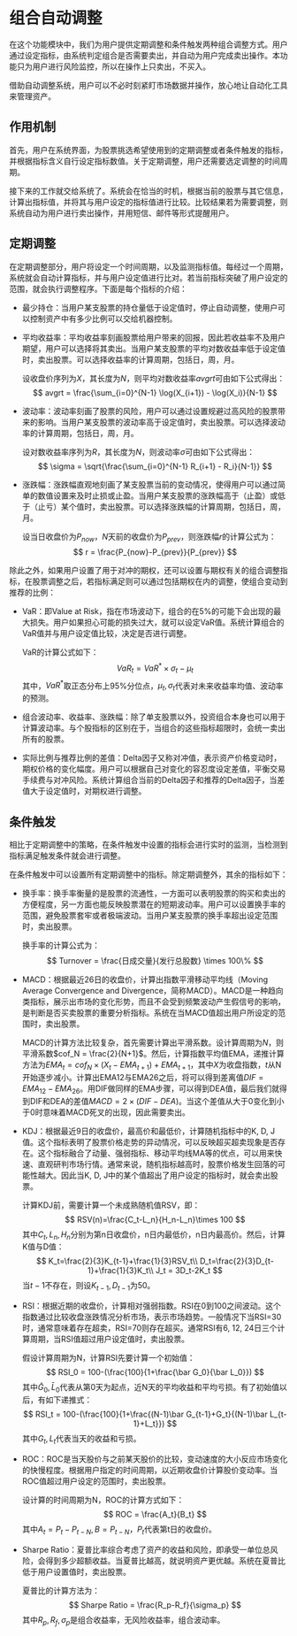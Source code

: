 # 组合自动调整

在这个功能模块中，我们为用户提供定期调整和条件触发两种组合调整方式。用户通过设定指标，由系统判定组合是否需要卖出，并自动为用户完成卖出操作。本功能只为用户进行风险监控，所以在操作上只卖出，不买入。

借助自动调整系统，用户可以不必时刻紧盯市场数据并操作，放心地让自动化工具来管理资产。

## 作用机制

首先，用户在系统界面，为股票挑选希望使用到的定期调整或者条件触发的指标，并根据指标含义自行设定指标数值。关于定期调整，用户还需要选定调整的时间周期。

接下来的工作就交给系统了。系统会在恰当的时机，根据当前的股票与其它信息，计算出指标值，并将其与用户设定的指标值进行比较。比较结果若为需要调整，则系统自动为用户进行卖出操作，并用短信、邮件等形式提醒用户。

## 定期调整

在定期调整部分，用户将设定一个时间周期，以及监测指标值。每经过一个周期，系统就会自动计算指标，并与用户设定值进行比对。若当前指标突破了用户设定的范围，就会执行调整程序。下面是每个指标的介绍：

* 最少持仓：当用户某支股票的持仓量低于设定值时，停止自动调整，使用户可以控制资产中有多少比例可以交给机器控制。

* 平均收益率：平均收益率刻画股票给用户带来的回报，因此若收益率不及用户期望，用户可以选择将其卖出。当用户某支股票的平均对数收益率低于设定值时，卖出股票。可以选择收益率的计算周期，包括日，周，月。

  设收盘价序列为$X$，其长度为$N$，则平均对数收益率$avgrt$可由如下公式得出：
  $$
  avgrt = \frac{\sum_{i=0}^{N-1} \log(X_{i+1}) - \log(X_i)}{N-1}
  $$
  
* 波动率：波动率刻画了股票的风险，用户可以通过设置规避过高风险的股票带来的影响。当用户某支股票的波动率高于设定值时，卖出股票。可以选择波动率的计算周期，包括日，周，月。

  设对数收益率序列为$R$，其长度为$N$，则波动率$\sigma$可由如下公式得出：
  $$
  \sigma = \sqrt{\frac{\sum_{i=0}^{N-1} R_{i+1} - R_i}{N-1}}
  $$
  
* 涨跌幅：涨跌幅直观地刻画了某支股票当前的变动情况，使得用户可以通过简单的数值设置来及时止损或止盈。当用户某支股票的涨跌幅高于（止盈）或低于（止亏）某个值时，卖出股票。可以选择涨跌幅的计算周期，包括日，周，月。

  设当日收盘价为$P_{now}$，$N$天前的收盘价为$P_{prev}$，则涨跌幅$r$的计算公式为：
  $$
  r = \frac{P_{now}-P_{prev}}{P_{prev}}
  $$
  

除此之外，如果用户设置了用于对冲的期权，还可以设置与期权有关的组合调整指标，在股票调整之后，若指标满足则可以通过包括期权在内的调整，使组合变动到推荐的比例：

* VaR：即Value at Risk，指在市场波动下，组合的在5%的可能下会出现的最大损失。用户如果担心可能的损失过大，就可以设定VaR值。系统计算组合的VaR值并与用户设定值比较，决定是否进行调整。

  VaR的计算公式如下：
  $$
  VaR_t = VaR^* \times \sigma_t - \mu_t
  $$
  其中，$VaR^*$取正态分布上95%分位点，$\mu_t,\sigma_t$代表对未来收益率均值、波动率的预测。

* 组合波动率、收益率、涨跌幅：除了单支股票以外，投资组合本身也可以用于计算波动率。与个股指标的区别在于，当组合的这些指标超限时，会统一卖出所有的股票。

* 实际比例与推荐比例的差值：Delta因子又称对冲值，表示资产价格变动时，期权价格的变化幅度。用户可以根据自己对变化的容忍度设定差值，平衡交易手续费与对冲风险。系统计算组合当前的Delta因子和推荐的Delta因子，当差值大于设定值时，对期权进行调整。

## 条件触发

相比于定期调整中的策略，在条件触发中设置的指标会进行实时的监测，当检测到指标满足触发条件就会进行调整。

在条件触发中可以设置所有定期调整中的指标。除定期调整外，其余的指标如下：

* 换手率：换手率衡量的是股票的流通性，一方面可以表明股票的购买和卖出的方便程度，另一方面也能反映股票潜在的短期波动率。用户可以设置换手率的范围，避免股票套牢或者极端波动。当用户某支股票的换手率超出设定范围时，卖出股票。

  换手率的计算公式为：
  $$
  Turnover = \frac{日成交量}{发行总股数} \times 100\%
  $$
  
* MACD：根据最近26日的收盘价，计算出指数平滑移动平均线（Moving Average Convergence and Divergence，简称MACD）。MACD是一种趋向类指标，展示出市场的变化形势，而且不会受到频繁波动产生假信号的影响，是判断是否买卖股票的重要分析指标。系统在当MACD值超出用户所设定的范围时，卖出股票。

  MACD的计算方法比较复杂，首先需要计算出平滑系数。设计算周期为$N$，则平滑系数$cof_N = \frac{2}{N+1}$。然后，计算指数平均值EMA，递推计算方法为$EMA_t = cof_N\times(X_t - EMA_{t+1})+EMA_{t+1}$，其中$X$为收盘指数，$t$从N开始逐步减小。计算出EMA12与EMA26之后，将可以得到差离值$DIF = EMA_{12} -EMA_{26}$。用DIF做同样的EMA步骤，可以得到DEA值，最后我们就得到DIF和DEA的差值$MACD = 2\times(DIF-DEA)$。当这个差值从大于0变化到小于0时意味着MACD死叉的出现，因此需要卖出。

* KDJ：根据最近9日的收盘价，最高价和最低价，计算随机指标中的K, D, J值。这个指标表明了股票价格走势的异动情况，可以反映超买超卖现象是否存在。这个指标融合了动量、强弱指标、移动平均线MA等的优点，可以用来快速、直观研判市场行情。通常来说，随机指标越高时，股票价格发生回落的可能性越大。因此当K, D, J中的某个值超出了用户设定的指标时，就会卖出股票。

  计算KDJ前，需要计算一个未成熟随机值RSV，即：
  $$
  RSV(n)=\frac{C_t-L_n}{H_n-L_n}\times 100
  $$
  其中$C_t,L_n,H_n$分别为第n日收盘价，n日内最低价，n日内最高价。然后，计算K值与D值：
  $$
  K_t=\frac{2}{3}K_{t-1}+\frac{1}{3}RSV_t\\
  D_t=\frac{2}{3}D_{t-1}+\frac{1}{3}K_t\\
  J_t = 3D_t-2K_t
  $$
  当$t-1$不存在，则设$K_{t-1},D_{t-1}$为50。

* RSI：根据近期的收盘价，计算相对强弱指数。RSI在0到100之间波动。这个指数通过比较收盘涨跌情况分析市场，表示市场趋势。一般情况下当RSI=30时，通常意味着存在超卖，RSI=70则存在超买。通常RSI有6, 12, 24日三个计算周期，当RSI值超过用户设定值时，卖出股票。

  假设计算周期为N，计算RSI先要计算一个初始值：
  $$
  RSI_0 = 100-(\frac{100}{1+\frac{\bar G_0}{\bar L_0}})
  $$
  其中$\bar G_0,\bar L_0$代表从第0天为起点，近N天的平均收益和平均亏损。有了初始值以后，有如下递推式：
  $$
  RSI_t = 100-(\frac{100}{1+\frac{(N-1)\bar G_{t-1}+G_t}{(N-1)\bar L_{t-1}+L_t}})
  $$
  其中$G_t,L_t$代表当天的收益和亏损。

* ROC：ROC是当天股价与之前某天股价的比较，变动速度的大小反应市场变化的快慢程度。根据用户指定的时间周期，以近期收盘价计算股价变动率。当ROC值超过用户设定的范围时，卖出股票。

  设计算的时间周期为N，ROC的计算方式如下：
  $$
  ROC = \frac{A_t}{B_t}
  $$
  其中$A_t = P_t - P_{t-N},B=P_{t-N}$，$P_t$代表第t日的收盘价。

* Sharpe Ratio：夏普比率综合考虑了资产的收益和风险，即承受一单位总风险，会得到多少超额收益。当夏普比越高，就说明资产更优越。系统在夏普比低于用户设置值时，卖出股票。

  夏普比的计算方法为：
  $$
  Sharpe Ratio = \frac{R_p-R_f}{\sigma_p}
  $$
  其中$R_p,R_f,\sigma_p$是组合收益率，无风险收益率，组合波动率。



  